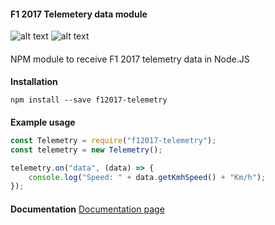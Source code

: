 #### F1 2017 Telemetery data module
![alt text](https://img.shields.io/npm/v/f12017-telemetry.svg "NPM Version") ![alt text](https://img.shields.io/npm/l/f12017-telemetry.svg "License")
####
NPM module to receive F1 2017 telemetry data in Node.JS
####
**Installation**
```shell
npm install --save f12017-telemetry
```
####
 **Example usage**
```javascript
const Telemetry = require("f12017-telemetry");
const telemetry = new Telemetry();

telemetry.on("data", (data) => {
    console.log("Speed: " + data.getKmhSpeed() + "Km/h");
});
```
####
 **Documentation**
[Documentation page](https://kschreuder.github.io/Telemetery-F12017/)